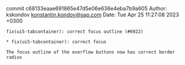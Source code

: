 commit c68133eaae691865e47d5e06e636e4eba7b9a605
Author: kskondov <konstantin.kondov@sap.com>
Date:   Tue Apr 25 11:27:08 2023 +0300

    fix(ui5-tabcontainer): correct focus outline (#6922)
    
    * fix(ui5-tabcontainer): correct focus
    
    The focus outline of the overflow buttons now has correct border radius
